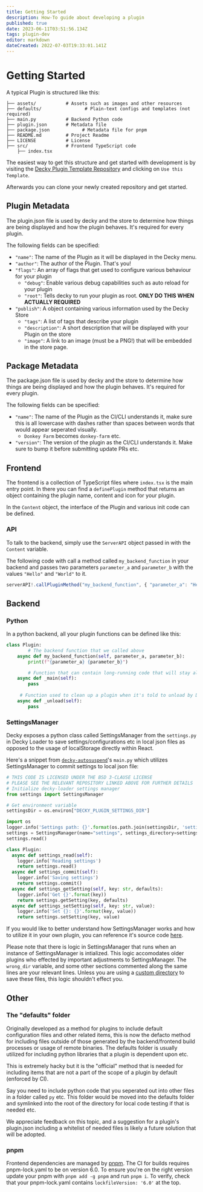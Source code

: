 ```yaml
---
title: Getting Started
description: How-To guide about developing a plugin
published: true
date: 2023-06-11T03:51:56.134Z
tags: plugin-dev
editor: markdown
dateCreated: 2022-07-03T19:33:01.141Z
---
```


# Getting Started

A typical Plugin is structured like this: 

```
├── assets/           # Assets such as images and other resources
├── defaults/				 # Plain-text configs and templates (not required)
├── main.py           # Backend Python code
├── plugin.json       # Metadata file
├── package.json			# Metadata file for pnpm
├── README.md         # Project Readme
├── LICENSE           # License
├── src/              # Frontend TypeScript code
    ├── index.tsx
```

The easiest way to get this structure and get started with development is by visiting the [Decky Plugin Template Repository](https://github.com/SteamDeckHomebrew/decky-plugin-template) and clicking on `Use this Template`.

Afterwards you can clone your newly created repository and get started.

## Plugin Metadata

The plugin.json file is used by decky and the store to determine how things are being displayed and how the plugin behaves. It's required for every plugin.

The following fields can be specified:
- `"name"`: The name of the Plugin as it will be displayed in the Decky menu.
- `"author"`: The author of the Plugin. That's you!
- `"flags"`: An array of flags that get used to configure various behaviour for your plugin
    - `"debug"`: Enable various debug capabilities such as auto reload for your plugin
    - `"root"`: Tells decky to run your plugin as root. **ONLY DO THIS WHEN ACTUALLY REQUIRED**
- `"publish"`: A object containing various information used by the Decky Store
    - `"tags"`: A list of tags that describe your plugin
    - `"description"`: A short description that will be displayed with your Plugin on the store
    - `"image"`: A link to an image (must be a PNG!) that will be embedded in the store page.
    
## Package Metadata

The package.json file is used by decky and the store to determine how things are being displayed and how the plugin behaves. It's required for every plugin.

The following fields can be specified:
- `"name"`: The name of the Plugin as the CI/CLI understands it, make sure this is all lowercase with dashes rather than spaces between words that would appear seperated visually.
  - `Donkey Farm` becomes `donkey-farm` etc.
- `"version"`: The version of the plugin as the CI/CLI understands it. Make sure to bump it before submitting update PRs etc.
    
## Frontend

The frontend is a collection of TypeScript files where `index.tsx` is the main entry point.
In there you can find a `definePlugin` method that returns an object containing the plugin name, content and icon for your plugin.

In the `Content` object, the interface of the Plugin and various init code can be defined.

### API

To talk to the backend, simply use the `ServerAPI` object passed in with the `Content` variable.

The following code with call a method called `my_backend_function` in your backend and passes two parameters `parameter_a` and `parameter_b` with the values `"Hello"` and `"World"` to it.
```ts
serverAPI!.callPluginMethod("my_backend_function", { "parameter_a": "Hello", "parameter_b": "World" });
```

## Backend

### Python

In a python backend, all your plugin functions can be defined like this:
```python
class Plugin:
		# The backend function that we called above
    async def my_backend_function(self, parameter_a, parameter_b):
        print(f"{parameter_a} {parameter_b}")

		# Function that can contain long-running code that will stay alive for the entire duration of your plugin
    async def _main(self):
        pass
        
     # Function used to clean up a plugin when it's told to unload by Decky-Loader
    async def _unload(self):
        pass

```

### SettingsManager

Decky exposes a python class called SettingsManager from the ``settings.py`` in Decky Loader to save settings/configurations etc in local json files as opposed to the usage of localStorage directly within React.

Here's a snippet from [``decky-autosuspend``](https://github.com/jurassicplayer/decky-autosuspend/blob/main/main.py)'s ``main.py`` which utilizes SettingsManager to commit settings to local json file:
```py
# THIS CODE IS LICENSED UNDER THE BSD 3-CLAUSE LICENSE
# PLEASE SEE THE RELEVANT REPOSITORY LINKED ABOVE FOR FURTHER DETAILS
# Initialize decky-loader settings manager
from settings import SettingsManager

# Get environment variable
settingsDir = os.environ["DECKY_PLUGIN_SETTINGS_DIR"]

import os
logger.info('Settings path: {}'.format(os.path.join(settingsDir, 'settings.json'))
settings = SettingsManager(name="settings", settings_directory=settingsDir)
settings.read()

class Plugin:
  async def settings_read(self):
    logger.info('Reading settings')
    return settings.read()
  async def settings_commit(self):
    logger.info('Saving settings')
    return settings.commit()
  async def settings_getSetting(self, key: str, defaults):
    logger.info('Get {}'.format(key))
    return settings.getSetting(key, defaults)
  async def settings_setSetting(self, key: str, value):
    logger.info('Set {}: {}'.format(key, value))
    return settings.setSetting(key, value)
```

If you would like to better understand how SettingsManager works and how to utilize it in your own plugin, you can reference it's source code [here](https://github.com/SteamDeckHomebrew/decky-loader/blob/main/backend/settings.py).

Please note that there is logic in SettingsManager that runs when an instance of SettingsManager is intialized. This logic accomodates older plugins who effected by important adjustments to SettingsManager. The ``wrong_dir`` variable, and some other sections commented along the same lines are your relevant lines. Unless you are using a [custom directory](https://github.com/SteamDeckHomebrew/decky-loader/blob/main/backend/settings.py#L9) to save these files, this logic shouldn't effect you.


## Other

### The "defaults" folder

Originally developed as a method for plugins to include default configuration files and other related items, this is now the defacto method for including files outside of those generated by the backend/frontend build processes or usage of remote binaries. The defaults folder is usually utilized  for including python libraries that a plugin is dependent upon etc.

This is extremely hacky but it is the "official" method that is needed for including items that are not a part of the scope of a plugin by default (enforced by CI).

Say you need to include python code that you seperated out into other files in a folder called ``py`` etc. This folder would be moved into the defaults folder and symlinked into the root of the directory for local code testing if that is needed etc.

We appreciate feedback on this topic, and a suggestion for a plugin's plugin.json including a whitelist of needed files is likely a future solution that will be adopted.

### pnpm
Frontend dependencies are managed by [pnpm](https://pnpm.io/). The CI for builds requires pnpm-lock.yaml to be on version 6.0. To ensure you're on the right version update your pnpm with `pnpm add -g pnpm` and run `pnpm i`. To verify, check that your pnpm-lock.yaml contains `lockfileVersion: '6.0'` at the top.
